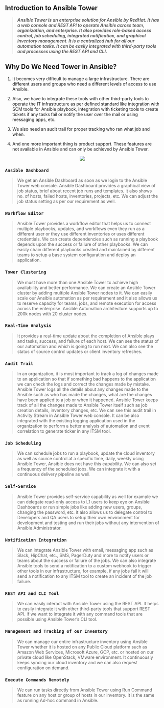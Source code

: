 ## Introduction to Ansible Tower

> ***Ansible Tower is an enterprise solution for Ansible by RedHat. It has a web console and REST API to operate Ansible across team, organization, and enterprise. It also provides role-based access control,  job scheduling, integrated notification, and graphical inventory management. It is a centralized hub for all our automation tasks. It can be easily integrated with third-party tools and processes using the REST API and CLI.***

## Why Do We Need Tower in Ansible?

1. It becomes very difficult to manage a large infrastructure. There are different users and groups who need a different levels of access to use Ansible. 

2. Also, we have to integrate these tools with other third-party tools to operate the IT infrastructure as per defined standard like integration with SCM tools for Ansible playbook, integration with ticketing tools to create tickets if any tasks fail or notify the user over the mail or using messaging apps, etc.  

3. We also need an audit trail for proper tracking who ran what job and when. 

4. And one more important thing is product support. These features are not available in Ansible and can only be achieved by Ansible Tower.


<p align="center"> <img src="https://github.com/lerndevops/ansible/blob/master/static/Tower-Featurs.PNG"> </p>

### `Ansible Dashboard`

> We get an Ansible Dashboard as soon as we login to the Ansible Tower web console.  Ansible Dashboard provides a graphical view of job status, brief about recent job runs and templates. It also shows no. of hosts, failed hosts, inventories, projects, etc. We can adjust the job status setting as per our requirement as well.

### `Workflow Editor`

> Ansible Tower provides a workflow editor that helps us to connect multiple playbooks, updates, and workflows even they run as a different user or they use different inventories or uses different credentials. We can create dependencies such as running a playbook depends upon the success or failure of other playbooks. We can easily chain different playbooks created and maintained by different teams to setup a base system configuration and deploy an application.

### `Tower Clustering`

> We must have more than one Ansible Tower to achieve high availability and better performance. We can create an Ansible Tower cluster by adding multiple Ansible Tower nodes to it. We can easily scale our Ansible automation as per requirement and it also allows us to reserve capacity for teams, jobs, and remote execution for access across the enterprise. Ansible Automation architecture supports up to 200k nodes with 20 cluster nodes.

### `Real-Time Analysis`

> It provides a real-time update about the completion of Ansible plays and tasks, success, and failure of each host. We can see the status of our automation and which is going to run next. We can also see the status of source control updates or client inventory refreshes.


### `Audit Trail`
> In an organization, it is most important to track a log of changes made to an application so that if something bad happens to the application we can check the logs and correct the changes made by mistake. Ansible Tower logs all the details about any changes made to the Ansible such as who has made the changes, what are the changes have been applied to a job or when it happened. Ansible Tower keeps track of all the changes made to Ansible Tower itself such as job creation details, inventory changes, etc. We can see this audit trail in Activity Stream in Ansible Tower web console. It can be also integrated with the existing logging application used in the organization to perform a better analysis of automation and event correlation to generate ticker in any ITSM tool.

### `Job Scheduling`

> We can schedule jobs to run a playbook, update the cloud inventory as well as source control at a specific time, daily, weekly using Ansible Tower, Ansible does not have this capability. We can also set a frequency of the scheduled jobs. We can integrate it with a continuous delivery pipeline as well.

### `Self-Service`

> Ansible Tower provides self-service capability as well for example we can delegate read-only access to L1 users to keep eye on Ansible Dashboards or run simple jobs like adding new users, groups, changing the password, etc. It also allows us to delegate control to Developers and QA users to setup their own environment for development and testing and run their jobs without any intervention of Ansible Administrator.

### `Notification Integration`

> We can integrate Ansible Tower with email, messaging app such as Slack, HipChat, etc., SMS, PagerDuty and more to notify users or teams about the success or failure of the jobs. We can also integrate Ansible tools to send a notification to a custom webhook to trigger other tools in our infrastructure, for example, if any jobs fail it will send a notification to any ITSM tool to create an incident of the job failure.

### `REST API and CLI Tool`

> We can easily interact with Ansible Tower using the REST API. It helps to easily integrate it with other third-party tools that support REST API. If we want to integrate it with any command tools that are possible using Ansible Tower’s CLI tool.

### `Management and Tracking of our Inventory`

> We can manage our entire infrastructure inventory using Ansible Tower whether it is hosted on any Public Cloud platform such as Amazon Web Services, Microsoft Azure, GCP, etc. or hosted on our private cloud like OpenStack, VMware environment. It continuously keeps syncing our cloud inventory and we can also request configuration on demand.

### `Execute Commands Remotely`

> We can run tasks directly from Ansible Tower using Run Command feature on any host or group of hosts in our inventory. It is the same as running Ad-hoc command in Ansible.
